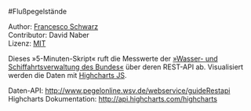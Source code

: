 #Flußpegelstände

Author: [Francesco Schwarz](http://frncs.co/)  
Contributor: David Naber  
Lizenz: [MIT](http://opensource.org/licenses/MIT)  

Dieses »5-Minuten-Skript« ruft die Messwerte der [»Wasser- und Schiffahrtsverwaltung des Bundes«](http://www.pegelonline.wsv.de/) über deren REST-API ab. Visualisiert werden die Daten mit [Highcharts JS](http://www.highcharts.com/).

Daten-API: http://www.pegelonline.wsv.de/webservice/guideRestapi
Highcharts Dokumentation: http://api.highcharts.com/highcharts


